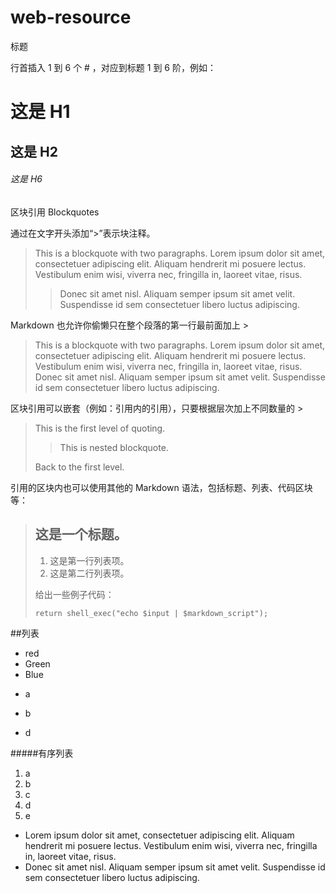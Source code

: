 # web-resource
标题

行首插入 1 到 6 个 # ，对应到标题 1 到 6 阶，例如：
# 这是 H1 
## 这是 H2 
###### 这是 H6


区块引用 Blockquotes

通过在文字开头添加“>”表示块注释。

> This is a blockquote with two paragraphs. Lorem ipsum dolor sit amet, 
> consectetuer adipiscing elit. Aliquam hendrerit mi posuere lectus. 
> Vestibulum enim wisi, viverra nec, fringilla in, laoreet vitae, risus. 
> > Donec sit amet nisl. Aliquam semper ipsum sit amet velit. Suspendisse 
> id sem consectetuer libero luctus adipiscing.

Markdown 也允许你偷懒只在整个段落的第一行最前面加上 >

> This is a blockquote with two paragraphs. Lorem ipsum dolor sit amet, consectetuer adipiscing elit. Aliquam hendrerit mi posuere lectus. Vestibulum enim wisi, viverra nec, fringilla in, laoreet vitae, risus. 
> Donec sit amet nisl. Aliquam semper ipsum sit amet velit. Suspendisse id sem consectetuer libero luctus adipiscing.

区块引用可以嵌套（例如：引用内的引用），只要根据层次加上不同数量的 >
> This is the first level of quoting. 
> 
> > This is nested blockquote. 
> 
> Back to the first level.

引用的区块内也可以使用其他的 Markdown 语法，包括标题、列表、代码区块等：
> ## 这是一个标题。
> 
> 1.   这是第一行列表项。
> 2.   这是第二行列表项。
> 
> 给出一些例子代码：
> 
>     return shell_exec("echo $input | $markdown_script");

##列表

* red
* Green
* Blue
- a
* b
+ d

#####有序列表
1. a
2. b
3. c
4. d
5. e


*   Lorem ipsum dolor sit amet, consectetuer adipiscing elit. 
    Aliquam hendrerit mi posuere lectus. Vestibulum enim wisi, viverra nec, fringilla in, laoreet vitae, risus. 
*   Donec sit amet nisl. Aliquam semper ipsum sit amet velit. 
    Suspendisse id sem consectetuer libero luctus adipiscing.
